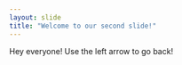 ```yaml
---
layout: slide
title: "Welcome to our second slide!"
---
```

Hey everyone!
Use the left arrow to go back!
